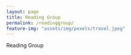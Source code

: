 ```yaml
---
layout: page
title: Reading Group
permalink: /readinggroup/
feature-img: "assets/img/pexels/travel.jpeg"
---
```


Reading Group
 

